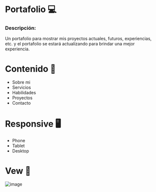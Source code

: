 # Portafolio :computer:
### Descripción:
Un portafolio para mostrar mis proyectos actuales, futuros, experiencias, etc. y el portafolio se estará actualizando para brindar una mejor experiencia.

# Contenido :page_facing_up:
- Sobre mi
- Servicios
- Habilidades
- Proyectos
- Contacto

# Responsive :desktop_computer:
- Phone
- Tablet
- Desktop

# Vew :dizzy:
![image](https://github.com/jordy291093/Portafolio/assets/112351586/1d4a95c2-efa4-446c-97b5-4e0d5bf9c717)
